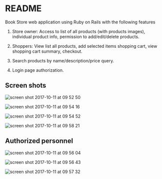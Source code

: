 # README

Book Store web application using Ruby on Rails with the following features

1. Store owner: Access to list of all products (with products images), individual product info, permission to add/edit/delete products.

2. Shoppers: View list all products, add selected items shopping cart, view shopping cart summary, checkout.

3. Search products by name/description/price query.

4. Login page authorization.

## Screen shots

![screen shot 2017-10-11 at 09 52 50](https://user-images.githubusercontent.com/17459420/31454360-0c8ad582-ae6a-11e7-99a0-ce0a96799568.png)

![screen shot 2017-10-11 at 09 54 16](https://user-images.githubusercontent.com/17459420/31454398-2cec67fa-ae6a-11e7-8676-7dd3061866cd.png)

![screen shot 2017-10-11 at 09 54 52](https://user-images.githubusercontent.com/17459420/31454427-42ec928c-ae6a-11e7-9ac9-358bee8dc208.png)


![screen shot 2017-10-11 at 09 58 21](https://user-images.githubusercontent.com/17459420/31454581-be42e1d4-ae6a-11e7-9078-7650b2e932b2.png)


## Authorized personnel

![screen shot 2017-10-11 at 09 56 04](https://user-images.githubusercontent.com/17459420/31454481-6d9acf76-ae6a-11e7-9e37-3e8216f32464.png)


![screen shot 2017-10-11 at 09 56 43](https://user-images.githubusercontent.com/17459420/31454507-8442a780-ae6a-11e7-9807-792602537fd4.png)

![screen shot 2017-10-11 at 09 57 32](https://user-images.githubusercontent.com/17459420/31454546-a0354e0c-ae6a-11e7-9843-f71340be0c9a.png)


